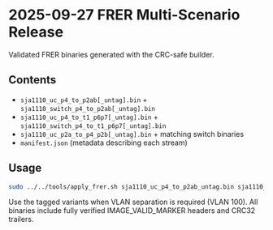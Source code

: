 # 2025-09-27 FRER Multi-Scenario Release

Validated FRER binaries generated with the CRC-safe builder.

## Contents
- `sja1110_uc_p4_to_p2ab[_untag].bin` + `sja1110_switch_p4_to_p2ab[_untag].bin`
- `sja1110_uc_p4_to_t1_p6p7[_untag].bin` + `sja1110_switch_p4_to_t1_p6p7[_untag].bin`
- `sja1110_uc_p2a_to_p4_p2b[_untag].bin` + matching switch binaries
- `manifest.json` (metadata describing each stream)

## Usage
```bash
sudo ../../tools/apply_frer.sh sja1110_uc_p4_to_p2ab_untag.bin sja1110_switch_p4_to_p2ab_untag.bin
```

Use the tagged variants when VLAN separation is required (VLAN 100). All binaries include fully verified IMAGE_VALID_MARKER headers and CRC32 trailers.
